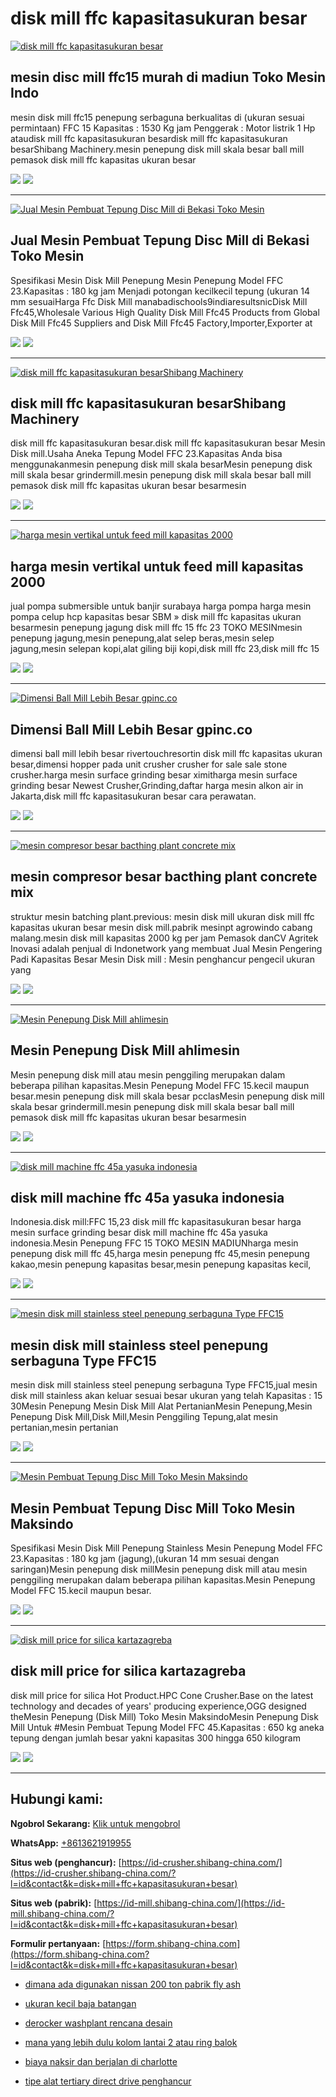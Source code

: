 # disk mill ffc kapasitasukuran besar

<a href="https://swt.shibang-china.com/?l=id&img&k=disk+mill+ffc+kapasitasukuran+besar" target="_blank">![disk mill ffc kapasitasukuran besar](http://static.shibang-china.com/all-800x300/390.jpg)</a>

## mesin disc mill ffc15 murah di madiun Toko Mesin Indo
mesin disk mill ffc15 penepung serbaguna berkualitas di (ukuran sesuai permintaan) FFC 15 Kapasitas : 1530 Kg jam Penggerak : Motor listrik 1 Hp ataudisk mill ffc kapasitasukuran besardisk mill ffc kapasitasukuran besarShibang Machinery.mesin penepung disk mill skala besar ball mill pemasok disk mill ffc kapasitas ukuran besar


<a href="https://whatsapp.shibangsoft.com/WhatsApp.php" target="_blank" title="WhatsApp">![](http://static.shibang-china.com/icon/whatsapp.png)</a> <a href="https://swt.shibang-china.com/?l=id&icon&k=disk+mill+ffc+kapasitasukuran+besar" target="_blank">![](http://static.shibang-china.com/icon/chat-id.png)</a>

---

<a href="https://swt.shibang-china.com/?l=id&img&k=disk+mill+ffc+kapasitasukuran+besar" target="_blank">![Jual Mesin Pembuat Tepung Disc Mill di Bekasi Toko Mesin](http://static.shibang-china.com/all-800x300/246.jpg)</a>

## Jual Mesin Pembuat Tepung Disc Mill di Bekasi Toko Mesin
Spesifikasi Mesin Disk Mill Penepung Mesin Penepung Model FFC 23.Kapasitas : 180 kg jam Menjadi potongan kecilkecil tepung (ukuran 14 mm sesuaiHarga Ffc Disk Mill manabadischools9indiaresultsnicDisk Mill Ffc45,Wholesale Various High Quality Disk Mill Ffc45 Products from Global Disk Mill Ffc45 Suppliers and Disk Mill Ffc45 Factory,Importer,Exporter at


<a href="https://whatsapp.shibangsoft.com/WhatsApp.php" target="_blank" title="WhatsApp">![](http://static.shibang-china.com/icon/whatsapp.png)</a> <a href="https://swt.shibang-china.com/?l=id&icon&k=disk+mill+ffc+kapasitasukuran+besar" target="_blank">![](http://static.shibang-china.com/icon/chat-id.png)</a>

---

<a href="https://swt.shibang-china.com/?l=id&img&k=disk+mill+ffc+kapasitasukuran+besar" target="_blank">![disk mill ffc kapasitasukuran besarShibang Machinery](http://static.shibang-china.com/all-800x300/805.jpg)</a>

## disk mill ffc kapasitasukuran besarShibang Machinery
disk mill ffc kapasitasukuran besar.disk mill ffc kapasitasukuran besar Mesin Disk mill.Usaha Aneka Tepung Model FFC 23.Kapasitas Anda bisa menggunakanmesin penepung disk mill skala besarMesin penepung disk mill skala besar grindermill.mesin penepung disk mill skala besar ball mill pemasok disk mill ffc kapasitas ukuran besar besarmesin


<a href="https://whatsapp.shibangsoft.com/WhatsApp.php" target="_blank" title="WhatsApp">![](http://static.shibang-china.com/icon/whatsapp.png)</a> <a href="https://swt.shibang-china.com/?l=id&icon&k=disk+mill+ffc+kapasitasukuran+besar" target="_blank">![](http://static.shibang-china.com/icon/chat-id.png)</a>

---

<a href="https://swt.shibang-china.com/?l=id&img&k=disk+mill+ffc+kapasitasukuran+besar" target="_blank">![harga mesin vertikal untuk feed mill kapasitas 2000](http://static.shibang-china.com/all-800x300/146.jpg)</a>

## harga mesin vertikal untuk feed mill kapasitas 2000
jual pompa submersible untuk banjir surabaya harga pompa harga mesin pompa celup hcp kapasitas besar SBM » disk mill ffc kapasitas ukuran besarmesin penepung jagung disk mill ffc 15 ffc 23 TOKO MESINmesin penepung jagung,mesin penepung,alat selep beras,mesin selep jagung,mesin selepan kopi,alat giling biji kopi,disk mill ffc 23,disk mill ffc 15


<a href="https://whatsapp.shibangsoft.com/WhatsApp.php" target="_blank" title="WhatsApp">![](http://static.shibang-china.com/icon/whatsapp.png)</a> <a href="https://swt.shibang-china.com/?l=id&icon&k=disk+mill+ffc+kapasitasukuran+besar" target="_blank">![](http://static.shibang-china.com/icon/chat-id.png)</a>

---

<a href="https://swt.shibang-china.com/?l=id&img&k=disk+mill+ffc+kapasitasukuran+besar" target="_blank">![Dimensi Ball Mill Lebih Besar gpinc.co](http://static.shibang-china.com/all-800x300/424.jpg)</a>

## Dimensi Ball Mill Lebih Besar gpinc.co
dimensi ball mill lebih besar rivertouchresortin disk mill ffc kapasitas ukuran besar,dimensi hopper pada unit crusher crusher for sale sale stone crusher.harga mesin surface grinding besar ximitharga mesin surface grinding besar Newest Crusher,Grinding,daftar harga mesin alkon air in Jakarta,disk mill ffc kapasitasukuran besar cara perawatan.


<a href="https://whatsapp.shibangsoft.com/WhatsApp.php" target="_blank" title="WhatsApp">![](http://static.shibang-china.com/icon/whatsapp.png)</a> <a href="https://swt.shibang-china.com/?l=id&icon&k=disk+mill+ffc+kapasitasukuran+besar" target="_blank">![](http://static.shibang-china.com/icon/chat-id.png)</a>

---

<a href="https://swt.shibang-china.com/?l=id&img&k=disk+mill+ffc+kapasitasukuran+besar" target="_blank">![mesin compresor besar bacthing plant concrete mix](http://static.shibang-china.com/all-800x300/718.jpg)</a>

## mesin compresor besar bacthing plant concrete mix
struktur mesin batching plant.previous: mesin disk mill ukuran disk mill ffc kapasitas ukuran besar mesin disk mill.pabrik mesinpt agrowindo cabang malang.mesin disk mill kapasitas 2000 kg per jam Pemasok danCV Agritek Inovasi adalah penjual di Indonetwork yang membuat Jual Mesin Pengering Padi Kapasitas Besar Mesin Disk mill : Mesin penghancur pengecil ukuran yang


<a href="https://whatsapp.shibangsoft.com/WhatsApp.php" target="_blank" title="WhatsApp">![](http://static.shibang-china.com/icon/whatsapp.png)</a> <a href="https://swt.shibang-china.com/?l=id&icon&k=disk+mill+ffc+kapasitasukuran+besar" target="_blank">![](http://static.shibang-china.com/icon/chat-id.png)</a>

---

<a href="https://swt.shibang-china.com/?l=id&img&k=disk+mill+ffc+kapasitasukuran+besar" target="_blank">![Mesin Penepung Disk Mill ahlimesin](http://static.shibang-china.com/all-800x300/380.jpg)</a>

## Mesin Penepung Disk Mill ahlimesin
Mesin penepung disk mill atau mesin penggiling merupakan dalam beberapa pilihan kapasitas.Mesin Penepung Model FFC 15.kecil maupun besar.mesin penepung disk mill skala besar pcclasMesin penepung disk mill skala besar grindermill.mesin penepung disk mill skala besar ball mill pemasok disk mill ffc kapasitas ukuran besar besarmesin


<a href="https://whatsapp.shibangsoft.com/WhatsApp.php" target="_blank" title="WhatsApp">![](http://static.shibang-china.com/icon/whatsapp.png)</a> <a href="https://swt.shibang-china.com/?l=id&icon&k=disk+mill+ffc+kapasitasukuran+besar" target="_blank">![](http://static.shibang-china.com/icon/chat-id.png)</a>

---

<a href="https://swt.shibang-china.com/?l=id&img&k=disk+mill+ffc+kapasitasukuran+besar" target="_blank">![disk mill machine ffc 45a yasuka indonesia](http://static.shibang-china.com/all-800x300/359.jpg)</a>

## disk mill machine ffc 45a yasuka indonesia
Indonesia.disk mill:FFC 15,23 disk mill ffc kapasitasukuran besar harga mesin surface grinding besar disk mill machine ffc 45a yasuka indonesia.Mesin Penepung FFC 15 TOKO MESIN MADIUNharga mesin penepung disk mill ffc 45,harga mesin penepung ffc 45,mesin penepung kakao,mesin penepung kapasitas besar,mesin penepung kapasitas kecil,


<a href="https://whatsapp.shibangsoft.com/WhatsApp.php" target="_blank" title="WhatsApp">![](http://static.shibang-china.com/icon/whatsapp.png)</a> <a href="https://swt.shibang-china.com/?l=id&icon&k=disk+mill+ffc+kapasitasukuran+besar" target="_blank">![](http://static.shibang-china.com/icon/chat-id.png)</a>

---

<a href="https://swt.shibang-china.com/?l=id&img&k=disk+mill+ffc+kapasitasukuran+besar" target="_blank">![mesin disk mill stainless steel penepung serbaguna Type FFC15](http://static.shibang-china.com/all-800x300/617.jpg)</a>

## mesin disk mill stainless steel penepung serbaguna Type FFC15
mesin disk mill stainless steel penepung serbaguna Type FFC15,jual mesin disk mill stainless akan keluar sesuai besar ukuran yang telah Kapasitas : 15 30Mesin Penepung Mesin Disk Mill Alat PertanianMesin Penepung,Mesin Penepung Disk Mill,Disk Mill,Mesin Penggiling Tepung,alat mesin pertanian,mesin pertanian


<a href="https://whatsapp.shibangsoft.com/WhatsApp.php" target="_blank" title="WhatsApp">![](http://static.shibang-china.com/icon/whatsapp.png)</a> <a href="https://swt.shibang-china.com/?l=id&icon&k=disk+mill+ffc+kapasitasukuran+besar" target="_blank">![](http://static.shibang-china.com/icon/chat-id.png)</a>

---

<a href="https://swt.shibang-china.com/?l=id&img&k=disk+mill+ffc+kapasitasukuran+besar" target="_blank">![Mesin Pembuat Tepung Disc Mill Toko Mesin Maksindo](http://static.shibang-china.com/all-800x300/461.jpg)</a>

## Mesin Pembuat Tepung Disc Mill Toko Mesin Maksindo
Spesifikasi Mesin Disk Mill Penepung Stainless Mesin Penepung Model FFC 23.Kapasitas : 180 kg jam (jagung),(ukuran 14 mm sesuai dengan saringan)Mesin penepung disk millMesin penepung disk mill atau mesin penggiling merupakan dalam beberapa pilihan kapasitas.Mesin Penepung Model FFC 15.kecil maupun besar.


<a href="https://whatsapp.shibangsoft.com/WhatsApp.php" target="_blank" title="WhatsApp">![](http://static.shibang-china.com/icon/whatsapp.png)</a> <a href="https://swt.shibang-china.com/?l=id&icon&k=disk+mill+ffc+kapasitasukuran+besar" target="_blank">![](http://static.shibang-china.com/icon/chat-id.png)</a>

---

<a href="https://swt.shibang-china.com/?l=id&img&k=disk+mill+ffc+kapasitasukuran+besar" target="_blank">![disk mill price for silica kartazagreba](http://static.shibang-china.com/all-800x300/959.jpg)</a>

## disk mill price for silica kartazagreba
disk mill price for silica Hot Product.HPC Cone Crusher.Base on the latest technology and decades of years' producing experience,OGG designed theMesin Penepung (Disk Mill) Toko Mesin MaksindoMesin Penepung Disk Mill Untuk #Mesin Pembuat Tepung Model FFC 45.Kapasitas : 650 kg aneka tepung dengan jumlah besar yakni kapasitas 300 hingga 650 kilogram


<a href="https://whatsapp.shibangsoft.com/WhatsApp.php" target="_blank" title="WhatsApp">![](http://static.shibang-china.com/icon/whatsapp.png)</a> <a href="https://swt.shibang-china.com/?l=id&icon&k=disk+mill+ffc+kapasitasukuran+besar" target="_blank">![](http://static.shibang-china.com/icon/chat-id.png)</a>

---
## Hubungi kami:

**Ngobrol Sekarang:** [Klik untuk mengobrol](https://swt.shibang-china.com?l=id&contact&k=disk+mill+ffc+kapasitasukuran+besar)

**WhatsApp:**  [+8613621919955](https://whatsapp.shibangsoft.com/WhatsApp.php)

**Situs web (penghancur):** [https://id-crusher.shibang-china.com/](https://id-crusher.shibang-china.com/?l=id&contact&k=disk+mill+ffc+kapasitasukuran+besar)

**Situs web (pabrik):** [https://id-mill.shibang-china.com/](https://id-mill.shibang-china.com/?l=id&contact&k=disk+mill+ffc+kapasitasukuran+besar)

**Formulir pertanyaan:** [https://form.shibang-china.com](https://form.shibang-china.com?l=id&contact&k=disk+mill+ffc+kapasitasukuran+besar)

* [dimana ada digunakan nissan 200 ton pabrik fly ash](../31/dimana%20ada%20digunakan%20nissan%20200%20ton%20pabrik%20fly%20ash.md)

* [ukuran kecil baja batangan](../39/ukuran%20kecil%20baja%20batangan.md)

* [derocker washplant rencana desain](../34/derocker%20washplant%20rencana%20desain.md)

* [mana yang lebih dulu kolom lantai 2 atau ring balok](../38/mana%20yang%20lebih%20dulu%20kolom%20lantai%202%20atau%20ring%20balok.md)

* [biaya naksir dan berjalan di charlotte](../39/biaya%20naksir%20dan%20berjalan%20di%20charlotte.md)

* [tipe alat tertiary direct drive penghancur](../36/tipe%20alat%20tertiary%20direct%20drive%20penghancur.md)